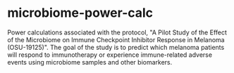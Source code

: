 # microbiome-power-calc
Power calculations associated with the protocol, "A Pilot Study of the Effect of the Microbiome on Immune Checkpoint Inhibitor Response in Melanoma (OSU-19125)". The goal of the study is to predict which melanoma patients will respond to immunotherapy or experience immune-related adverse events using microbiome samples and other biomarkers. 


